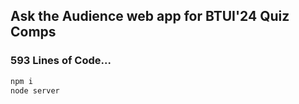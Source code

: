 ## Ask the Audience web app for BTUI'24 Quiz Comps
### 593 Lines of Code...

```sh
npm i
node server
